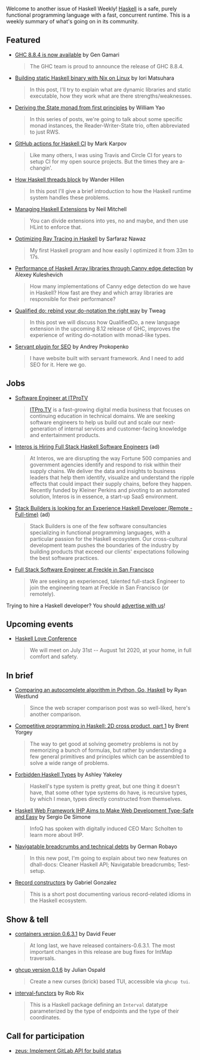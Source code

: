 Welcome to another issue of Haskell Weekly!
[Haskell](https://www.haskell.org) is a safe, purely functional programming language with a fast, concurrent runtime.
This is a weekly summary of what's going on in its community.

## Featured

- [GHC 8.8.4 is now available](https://mail.haskell.org/pipermail/haskell-cafe/2020-July/132497.html) by Gen Gamari
  > The GHC team is proud to announce the release of GHC 8.8.4.

- [Building static Haskell binary with Nix on Linux](https://blog.patchgirl.io/haskell/2020/07/13/static-haskell-binary.html) by Iori Matsuhara
  > In this post, I'll try to explain what are dynamic libraries and static executable, how they work what are there strengths/weaknesses.

- [Deriving the State monad from first principles](https://williamyaoh.com/posts/2020-07-12-deriving-state-monad.html) by William Yao
  > In this series of posts, we're going to talk about some specific monad instances, the Reader-Writer-State trio, often abbreviated to just RWS.

- [GitHub actions for Haskell CI](https://markkarpov.com/post/github-actions-for-haskell-ci.html) by Mark Karpov
  > Like many others, I was using Travis and Circle CI for years to setup CI for my open source projects. But the times they are a-changin'.

- [How Haskell threads block](https://www.wjwh.eu/posts/2020-07-10-haskell-thread-blocked.html) by Wander Hillen
  > In this post I'll give a brief introduction to how the Haskell runtime system handles these problems.

- [Managing Haskell Extensions](https://neilmitchell.blogspot.com/2020/07/managing-haskell-extensions.html) by Neil Mitchell
  > You can divide extensions into yes, no and maybe, and then use HLint to enforce that.

- [Optimizing Ray Tracing in Haskell](https://medium.com/swlh/optimizing-ray-tracing-in-haskell-3dc412fff20a) by Sarfaraz Nawaz
  > My first Haskell program and how easily I optimized it from 33m to 17s.

- [Performance of Haskell Array libraries through Canny edge detection](https://alexey.kuleshevi.ch/blog/2020/07/10/canny-benchmarks/) by Alexey Kuleshevich
  > How many implementations of Canny edge detection do we have in Haskell? How fast are they and which array libraries are responsible for their performance?

- [Qualified do: rebind your do-notation the right way](https://www.tweag.io/blog/2020-07-13-qualified-do-announcement/) by Tweag
  > In this post we will discuss how QualifiedDo, a new language extension in the upcoming 8.12 release of GHC, improves the experience of writing do-notation with monad-like types.

- [Servant plugin for SEO](https://an-pro.org/posts/10_servant-seo.html) by Andrey Prokopenko
  > I have website built with servant framework. And I need to add SEO for it. Here we go.

## Jobs

- [Software Engineer at ITProTV](https://www.linkedin.com/jobs/view/1938385901/)
  > [ITPro.TV](https://www.itpro.tv) is a fast-growing digital media business that focuses on continuing education in technical domains. We are seeking software engineers to help us build out and scale our next-generation of internal services and customer-facing knowledge and entertainment products.

- [Interos is Hiring Full Stack Haskell Software Engineers](https://www.interos.ai/vacancies/#haskell-software-engineer) (ad)
  > At Interos, we are disrupting the way Fortune 500 companies and government agencies identify and respond to risk within their supply chains. We deliver the data and insights to business leaders that help them identify, visualize and understand the ripple effects that could impact their supply chains, before they happen. Recently funded by Kleiner Perkins and pivoting to an automated solution, Interos is in essence, a start-up SaaS environment.

- [Stack Builders is looking for an Experience Haskell Developer (Remote - Full-time)](https://apply.workable.com/stackbuilders/j/E01709D897) (ad)
  > Stack Builders is one of the few software consultancies specializing in functional programming languages, with a particular passion for the Haskell ecosystem. Our cross-cultural development team pushes the boundaries of the industry by building products that exceed our clients' expectations following the best software practices.

- [Full Stack Software Engineer at Freckle in San Francisco](https://jobs.smartrecruiters.com/Renaissance/743999715303107-full-stack-software-engineer-freckle-remote-us-)
  > We are seeking an experienced, talented full-stack Engineer to join the engineering team at Freckle in San Francisco (or remotely).

Trying to hire a Haskell developer?
You should [advertise with us](https://haskellweekly.news/advertising.html)!

## Upcoming events

- [Haskell Love Conference](https://haskell.love)
  > We will meet on July 31st -- August 1st 2020, at your home, in full comfort and safety.

## In brief

- [Comparing an autocomplete algorithm in Python, Go, Haskell](https://dev.to/yujiri8/comparing-an-algorithm-in-python-go-haskell-2olm) by Ryan Westlund
  > Since the web scraper comparison post was so well-liked, here's another comparison.

- [Competitive programming in Haskell: 2D cross product, part 1](https://byorgey.wordpress.com/2020/07/10/competitive-programming-in-haskell-2d-cross-product-part-1/) by Brent Yorgey
  > The way to get good at solving geometry problems is not by memorizing a bunch of formulas, but rather by understanding a few general primitives and principles which can be assembled to solve a wide range of problems.

- [Forbidden Haskell Types](https://semantic.org/post/forbidden-haskell-types/) by Ashley Yakeley
  > Haskell's type system is pretty great, but one thing it doesn't have, that some other type systems do have, is recursive types, by which I mean, types directly constructed from themselves.

- [Haskell Web Framework IHP Aims to Make Web Development Type-Safe and Easy](https://www.infoq.com/news/2020/07/ihp-haskell-web-framework/) by Sergio De Simone
  > InfoQ has spoken with digitally induced CEO Marc Scholten to learn more about IHP.

- [Navigatable breadcrumbs and technical debts](https://dev.to/german1608/navigatable-breadcrumbs-and-technical-debts-4ike) by German Robayo
  > In this new post, I'm going to explain about two new features on dhall-docs: Cleaner Haskell API; Navigatable breadcrumbs; Test-setup.

- [Record constructors](http://www.haskellforall.com/2020/07/record-constructors.html) by Gabriel Gonzalez
  > This is a short post documenting various record-related idioms in the Haskell ecosystem.

## Show & tell

- [containers version 0.6.3.1](https://mail.haskell.org/pipermail/libraries/2020-July/030656.html) by David Feuer
  > At long last, we have released containers-0.6.3.1. The most important changes in this release are bug fixes for IntMap traversals.

- [ghcup version 0.1.6](https://np.reddit.com/r/haskell/comments/hr0ql8/ann_ghcup016/) by Julian Ospald
  > Create a new curses (brick) based TUI, accessible via `ghcup tui`.

- [interval-functors](https://hackage.haskell.org/package/interval-functor-0.0.0.0) by Rob Rix
  > This is a Haskell package defining an `Interval` datatype parameterized by the type of endpoints and the type of their coordinates.

## Call for participation

-   [zeus: Implement GitLab API for build status](https://github.com/mightybyte/zeus/issues/38)
